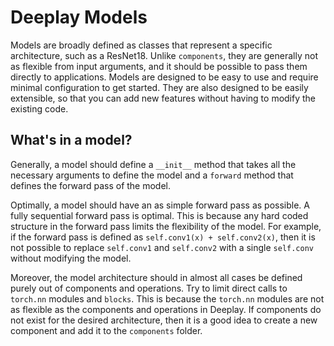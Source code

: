 # Deeplay Models

Models are broadly defined as classes that represent a specific architecture, such as a ResNet18. Unlike `components`, they are
generally not as flexible from input arguments, and it should be possible to pass them directly to applications. Models are designed to be
easy to use and require minimal configuration to get started. They are also designed to be easily extensible, so that you can add new
features without having to modify the existing code.

## What's in a model?

Generally, a model should define a `__init__` method that takes all the necessary arguments to define the model and a `forward` method that
defines the forward pass of the model.

Optimally, a model should have an as simple forward pass as possible. A fully sequential forward pass is optimal.
This is because any hard coded structure in the forward pass limits the flexibility of the model. For example, if the forward pass is defined as
`self.conv1(x) + self.conv2(x)`, then it is not possible to replace `self.conv1` and `self.conv2` with a single `self.conv` without modifying the
model.

Moreover, the model architecture should in almost all cases be defined purely out of components and operations. Try to limit direct calls to
`torch.nn` modules and `blocks`. This is because the `torch.nn` modules are not as flexible as the components and operations in Deeplay. If
components do not exist for the desired architecture, then it is a good idea to create a new component and add it to the `components` folder.
